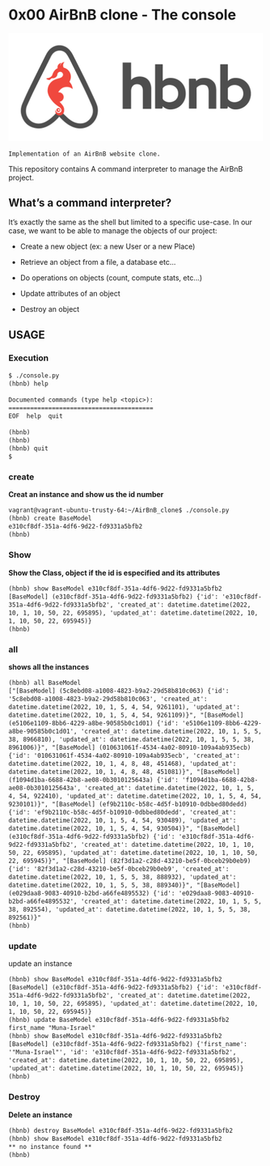 # 0x00 AirBnB clone - The console

![ArBnB](clone.png)

	Implementation of an AirBnB website clone.
This repository contains A command interpreter to manage the AirBnB project.

## What’s a command interpreter?
It’s exactly the same as the shell but limited to a specific use-case. In our case, we want to be able to manage the objects of our project:

* Create a new object (ex: a new User or a new Place)

* Retrieve an object from a file, a database etc…

* Do operations on objects (count, compute stats, etc…)

* Update attributes of an object

* Destroy an object

## USAGE

### Execution
```
$ ./console.py
(hbnb) help

Documented commands (type help <topic>):
========================================
EOF  help  quit

(hbnb) 
(hbnb) 
(hbnb) quit
$
```

### create

**Creat an instance and show us the id number**

```
vagrant@vagrant-ubuntu-trusty-64:~/AirBnB_clone$ ./console.py 
(hbnb) create BaseModel
e310cf8df-351a-4df6-9d22-fd9331a5bfb2
(hbnb)
```
### Show

**Show the Class, object if the id is especified and its attributes**

```
(hbnb) show BaseModel e310cf8df-351a-4df6-9d22-fd9331a5bfb2
[BaseModel] (e310cf8df-351a-4df6-9d22-fd9331a5bfb2) {'id': 'e310cf8df-351a-4df6-9d22-fd9331a5bfb2', 'created_at': datetime.datetime(2022, 10, 1, 10, 50, 22, 695895), 'updated_at': datetime.datetime(2022, 10, 1, 10, 50, 22, 695945)}
(hbnb)
```
### all

**shows all the instances**

```
(hbnb) all BaseModel
["[BaseModel] (5c8ebd08-a1008-4823-b9a2-29d58b810c063) {'id': '5c8ebd08-a1008-4823-b9a2-29d58b810c063', 'created_at': datetime.datetime(2022, 10, 1, 5, 4, 54, 9261101), 'updated_at': datetime.datetime(2022, 10, 1, 5, 4, 54, 9261109)}", "[BaseModel] (e5106e1109-8bb6-4229-a8be-90585b0c1d01) {'id': 'e5106e1109-8bb6-4229-a8be-90585b0c1d01', 'created_at': datetime.datetime(2022, 10, 1, 5, 5, 38, 8966810), 'updated_at': datetime.datetime(2022, 10, 1, 5, 5, 38, 8961006)}", "[BaseModel] (010631061f-4534-4a02-80910-109a4ab935ecb) {'id': '010631061f-4534-4a02-80910-109a4ab935ecb', 'created_at': datetime.datetime(2022, 10, 1, 4, 8, 48, 451468), 'updated_at': datetime.datetime(2022, 10, 1, 4, 8, 48, 451081)}", "[BaseModel] (f1094d1ba-6688-42b8-ae08-0b3010125643a) {'id': 'f1094d1ba-6688-42b8-ae08-0b3010125643a', 'created_at': datetime.datetime(2022, 10, 1, 5, 4, 54, 922410), 'updated_at': datetime.datetime(2022, 10, 1, 5, 4, 54, 9230101)}", "[BaseModel] (ef9b2110c-b58c-4d5f-b10910-0dbbed80dedd) {'id': 'ef9b2110c-b58c-4d5f-b10910-0dbbed80dedd', 'created_at': datetime.datetime(2022, 10, 1, 5, 4, 54, 930489), 'updated_at': datetime.datetime(2022, 10, 1, 5, 4, 54, 930504)}", "[BaseModel] (e310cf8df-351a-4df6-9d22-fd9331a5bfb2) {'id': 'e310cf8df-351a-4df6-9d22-fd9331a5bfb2', 'created_at': datetime.datetime(2022, 10, 1, 10, 50, 22, 695895), 'updated_at': datetime.datetime(2022, 10, 1, 10, 50, 22, 695945)}", "[BaseModel] (82f3d1a2-c28d-43210-be5f-0bceb29b0eb9) {'id': '82f3d1a2-c28d-43210-be5f-0bceb29b0eb9', 'created_at': datetime.datetime(2022, 10, 1, 5, 5, 38, 888932), 'updated_at': datetime.datetime(2022, 10, 1, 5, 5, 38, 889340)}", "[BaseModel] (e029daa8-9083-40910-b2bd-a66fe4895532) {'id': 'e029daa8-9083-40910-b2bd-a66fe4895532', 'created_at': datetime.datetime(2022, 10, 1, 5, 5, 38, 892554), 'updated_at': datetime.datetime(2022, 10, 1, 5, 5, 38, 892561)}"
(hbnb)
```

 ### update

update an instance

```
(hbnb) show BaseModel e310cf8df-351a-4df6-9d22-fd9331a5bfb2
[BaseModel] (e310cf8df-351a-4df6-9d22-fd9331a5bfb2) {'id': 'e310cf8df-351a-4df6-9d22-fd9331a5bfb2', 'created_at': datetime.datetime(2022, 10, 1, 10, 50, 22, 695895), 'updated_at': datetime.datetime(2022, 10, 1, 10, 50, 22, 695945)}
(hbnb) update BaseModel e310cf8df-351a-4df6-9d22-fd9331a5bfb2 first_name "Muna-Israel"
(hbnb) show BaseModel e310cf8df-351a-4df6-9d22-fd9331a5bfb2
[BaseModel] (e310cf8df-351a-4df6-9d22-fd9331a5bfb2) {'first_name': '"Muna-Israel"', 'id': 'e310cf8df-351a-4df6-9d22-fd9331a5bfb2', 'created_at': datetime.datetime(2022, 10, 1, 10, 50, 22, 695895), 'updated_at': datetime.datetime(2022, 10, 1, 10, 50, 22, 695945)}
(hbnb)
```

### Destroy

**Delete an instance**

```
(hbnb) destroy BaseModel e310cf8df-351a-4df6-9d22-fd9331a5bfb2
(hbnb) show BaseModel e310cf8df-351a-4df6-9d22-fd9331a5bfb2
** no instance found **
(hbnb)
```
